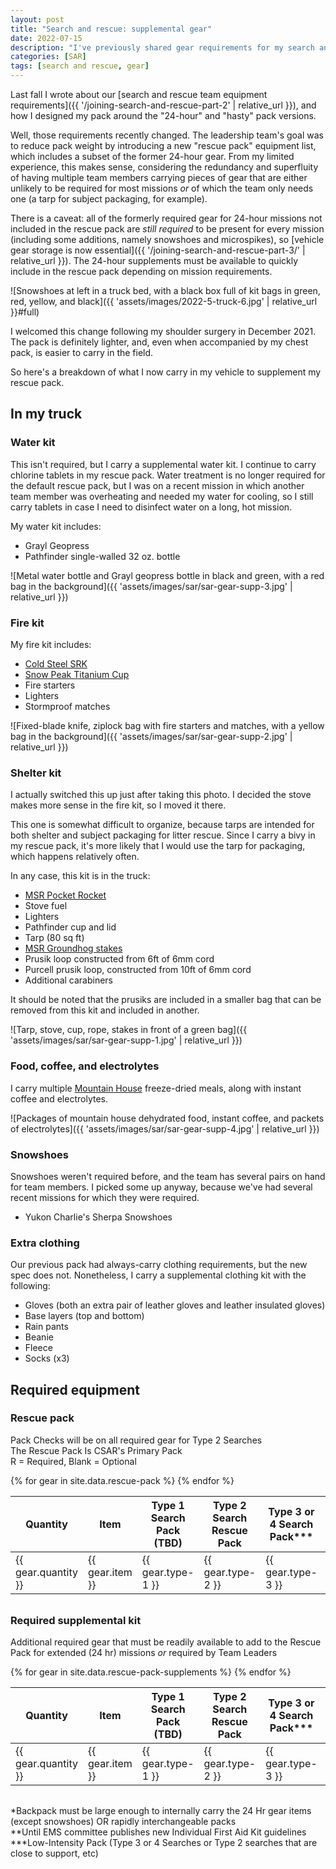 ```yaml
---
layout: post
title: "Search and rescue: supplemental gear"
date: 2022-07-15
description: "I've previously shared gear requirements for my search and rescue team. Those requirements changed recently, so here's an update on the core pack and supplemental kit."
categories: [SAR]
tags: [search and rescue, gear]
---
```


Last fall I wrote about our [search and rescue team equipment requirements]({{ '/joining-search-and-rescue-part-2' | relative_url }}), and how I designed my pack around the "24-hour" and "hasty" pack versions.

Well, those requirements recently changed. The leadership team's goal was to reduce pack weight by introducing a new "rescue pack" equipment list, which includes a subset of the former 24-hour gear. From my limited experience, this makes sense, considering the redundancy and superfluity of having multiple team members carrying pieces of gear that are either unlikely to be required for most missions _or_ of which the team only needs one (a tarp for subject packaging, for example).

There is a caveat: all of the formerly required gear for 24-hour missions not included in the rescue pack are _still required_ to be present for every mission (including some additions, namely snowshoes and microspikes), so [vehicle gear storage is now essential]({{ '/joining-search-and-rescue-part-3/' | relative_url }}). The 24-hour supplements must be available to quickly include in the rescue pack depending on mission requirements.

![Snowshoes at left in a truck bed, with a black box full of kit bags in green, red, yellow, and black]({{ 'assets/images/2022-5-truck-6.jpg' | relative_url }}#full)

I welcomed this change following my shoulder surgery in December 2021. The pack is definitely lighter, and, even when accompanied by my chest pack, is easier to carry in the field.

So here's a breakdown of what I now carry in my vehicle to supplement my rescue pack.

## In my truck

### Water kit

This isn't required, but I carry a supplemental water kit. I continue to carry chlorine tablets in my rescue pack. Water treatment is no longer required for the default rescue pack, but I was on a recent mission in which another team member was overheating and needed my water for cooling, so I still carry tablets in case I need to disinfect water on a long, hot mission.

My water kit includes:

- Grayl Geopress
- Pathfinder single-walled 32 oz. bottle

![Metal water bottle and Grayl geopress bottle in black and green, with a red bag in the background]({{ 'assets/images/sar/sar-gear-supp-3.jpg' | relative_url }})

### Fire kit

My fire kit includes:

- [Cold Steel SRK](https://www.coldsteel.com/srk-sk-5/)
- [Snow Peak Titanium Cup](https://www.snowpeak.com/collections/titanium/products/titanium-single-450-cup-mg-043)
- Fire starters
- Lighters
- Stormproof matches

![Fixed-blade knife, ziplock bag with fire starters and matches, with a yellow bag in the background]({{ 'assets/images/sar/sar-gear-supp-2.jpg' | relative_url }})

### Shelter kit

I actually switched this up just after taking this photo. I decided the stove makes more sense in the fire kit, so I moved it there.

This one is somewhat difficult to organize, because tarps are intended for both shelter and subject packaging for litter rescue. Since I carry a bivy in my rescue pack, it's more likely that I would use the tarp for packaging, which happens relatively often.

In any case, this kit is in the truck:

- [MSR Pocket Rocket](https://www.msrgear.com/stoves/canister-stoves/pocketrocket-2-stove/09884.html)
- Stove fuel
- Lighters
- Pathfinder cup and lid
- Tarp (80 sq ft)
- [MSR Groundhog stakes](https://www.msrgear.com/tents/tent-accessories/groundhog-tent-stakes/05807.html)
- Prusik loop constructed from 6ft of 6mm cord
- Purcell prusik loop, constructed from 10ft of 6mm cord
- Additional carabiners

It should be noted that the prusiks are included in a smaller bag that can be removed from this kit and included in another.

![Tarp, stove, cup, rope, stakes in front of a green bag]({{ 'assets/images/sar/sar-gear-supp-1.jpg' | relative_url }})

### Food, coffee, and electrolytes

I carry multiple [Mountain House](https://mountainhouse.com/) freeze-dried meals, along with instant coffee and electrolytes.

![Packages of mountain house dehydrated food, instant coffee, and packets of electrolytes]({{ 'assets/images/sar/sar-gear-supp-4.jpg' | relative_url }})

### Snowshoes

Snowshoes weren't required before, and the team has several pairs on hand for team members. I picked some up anyway, because we've had several recent missions for which they were required.

- Yukon Charlie's Sherpa Snowshoes

### Extra clothing

Our previous pack had always-carry clothing requirements, but the new spec does not. Nonetheless, I carry a supplemental clothing kit with the following:

- Gloves (both an extra pair of leather gloves and leather insulated gloves)
- Base layers (top and bottom)
- Rain pants
- Beanie
- Fleece
- Socks (x3)

## Required equipment

### Rescue pack

<span class="post-meta">Pack Checks will be on all required gear for Type 2 Searches<br>
The Rescue Pack Is CSAR's Primary Pack<br>
R = Required, Blank = Optional<br></span>

<table style="width: 100%; table-layout: fixed; margin-bottom: 2em;">
    <tbody>
        <thead>
                <th><strong>Quantity</strong></th>
                <th><strong>Item</strong></th>
                <th><strong>Type 1 Search Pack (TBD)</strong></th>
                <th><strong>Type 2 Search Rescue Pack</strong></th>
                <th><strong>Type 3 or 4 Search Pack***</strong></th>
                <th><strong>Example</strong></th>
        </thead>    
    {% for gear in site.data.rescue-pack %}   
        <tr>
            <td>{{ gear.quantity }}</td>
            <td>{{ gear.item }}</td>
            <td>{{ gear.type-1 }}</td>
            <td>{{ gear.type-2 }}</td>
            <td>{{ gear.type-3 }}</td>
            <td>{{ gear.example }}</td>
        </tr>
    {% endfor %}    
    </tbody>    
</table>

### Required supplemental kit

<span class="post-meta">Additional required gear that must be readily available to add to the Rescue Pack for extended (24 hr) missions <em>or</em> required by Team Leaders</span>

<table style="width: 100%; table-layout: fixed; margin-bottom: 2em;">
    <tbody>
        <thead>
            <th><strong>Quantity</strong></th>
            <th><strong>Item</strong></th>
            <th><strong>Type 1 Search Pack (TBD)</strong></th>
            <th><strong>Type 2 Search Rescue Pack</strong></th>
            <th><strong>Type 3 or 4 Search Pack***</strong></th>
            <th><strong>Example</strong></th>
        </thead>    
    {% for gear in site.data.rescue-pack-supplements %}   
        <tr>
            <td>{{ gear.quantity }}</td>
            <td>{{ gear.item }}</td>
            <td>{{ gear.type-1 }}</td>
            <td>{{ gear.type-2 }}</td>
            <td>{{ gear.type-3 }}</td>
            <td>{{ gear.example }}</td>
        </tr>
    {% endfor %}    
    </tbody>    
</table>

<span class="post-meta">*Backpack must be large enough to internally carry the 24 Hr gear items (except snowshoes) OR rapidly interchangeable packs<br>
**Until EMS committee publishes new Individual First Aid Kit guidelines<br>
***Low-Intensity Pack (Type 3 or 4 Searches or Type 2 searches that are close to support, etc)</span>